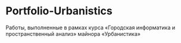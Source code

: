 # Portfolio-Urbanistics
Работы, выполненные в рамках курса «Городская информатика и пространственный анализ» майнора «Урбанистика»
